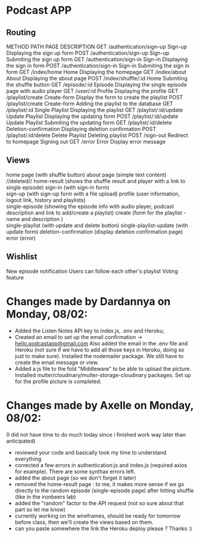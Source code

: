 # Podcast APP

## Routing

METHOD PATH PAGE DESCRIPTION
GET /authentication/sign-up Sign-up Displaying the sign up form
POST /authentication/sign-up Sign-up Submiting the sign up form
GET /authentication/sign-in Sign-in Displaying the sign in form
POST /authentication/sign-in Sign-in Submiting the sign in form
GET /index/home Home Displaying the homepage
GET /index/about About Displaying the about page
POST /index/shuffle/:id Home Submiting the shuffle button
GET /episode/:id Episode Displaying the single episode page with audio player
GET /user/:id Profile Displaying the profile
GET /playlist/create Create-form Display the form to create the playlist
POST /playlist/create Create-form Adding the playlist to the database
GET /playlist/:id Single Playlist Displaying the playlist
GET /playlist/:id/update Update Playlist Displaying the updating form
POST /playlist/:id/update Update Playlist Submiting the updating form
GET /playlist/:id/delete Deletion-confirmation Displaying deletion confirmation
POST /playlist/:id/delete Delete Playlist Deleting playlist
POST /sign-out Redirect to homepage Signing out
GET /error Error Display error message

## Views

home page (with shuffle button)
about page (simple text content)
//deleted// home-result (shows the shuffle result and player with a link to single episode)
sign-in (with sign-in form)  
sign-up (with sign-up form with a file upload)
profile (user information, logout link, history and playlists)  
single-episode (showing the episode info with audio player, podcast description and link to add/create a playlist)
create (form for the playlist - name and description )  
single-playlist (with update and delete button)
single-playlist-update (with update form)
deletion-confirmation (display deletion confirmation page)
error (error)

## Wishlist

New episode notification
Users can follow each other's playlist
Voting feature

# Changes made by Dardannya on Monday, 08/02:

- Added the Listen Notes API key to index.js, .env and Heroku;
- Created an email to set up the email confirmation -> hello.podcastapp@gmail.com
  Also added the email in the .env file and Heroku (not sure if we have to add all those keys in Heroku, doing so just to make sure). Installed the nodemailer package. We still have to create the email message or view.
- Added a js file to the fold "Middleware" to be able to upload the picture. Installed multer/cloudinary/multer-storage-cloudinary packages. Set up for the profile picture is completed.

# Changes made by Axelle on Monday, 08/02:

(I did not have time to do much today since i finished work way later than anticipated)

- reviewed your code and basically took my time to understand everything
- corrected a few errors in authentication:js and index.js (required axios for example). There are some synthax errors left.
- added the about page (so we don't forget it later)
- removed the home-result page : to me, it makes more sense if we go directly to the random episode (single-episode page) after hitting shuffle (like in the ironbeers lab)
- added the "random" factor to the API request (not so sure about that part so let me know)
- currently working on the wireframes, should be ready for tomorrow before class, then we'll create the views based on them.
- can you paste somewhere the link the Heroku deploy please ? Thanks :)
